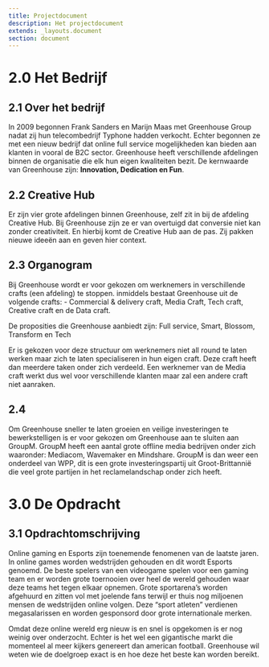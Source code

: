 ```yaml
---
title: Projectdocument
description: Het projectdocument
extends: _layouts.document
section: document
---
```


# 2.0 Het Bedrijf

## 2.1 Over het bedrijf

In 2009 begonnen Frank Sanders en Marijn Maas met Greenhouse Group nadat zij hun telecombedrijf Typhone hadden verkocht. Echter begonnen ze met een nieuw bedrijf dat online full service mogelijkheden kan bieden aan klanten in vooral de B2C sector. Greenhouse heeft verschillende afdelingen binnen de organisatie die elk hun eigen kwaliteiten bezit. De kernwaarde van Greenhouse zijn: **Innovation, Dedication en Fun**. 

## 2.2 Creative Hub 

Er zijn vier grote afdelingen binnen Greenhouse, zelf zit in bij de afdeling Creative Hub. Bij Greenhouse zijn ze er van overtuigd dat conversie niet kan zonder creativiteit. En hierbij komt de Creative Hub aan de pas. Zij pakken nieuwe ideeën aan en geven hier context.  

## 2.3 Organogram 

Bij Greenhouse wordt er voor gekozen om werknemers in verschillende crafts (een afdeling) te stoppen. inmiddels bestaat Greenhouse uit de volgende crafts: - Commercial & delivery craft, Media Craft, Tech craft, Creative craft en de Data craft. 

De proposities die Greenhouse aanbiedt zijn: 
Full service, Smart, Blossom, Transform en Tech 

Er is gekozen voor deze structuur om werknemers niet all round te laten werken maar zich te laten specialiseren in hun eigen craft. Deze craft heeft dan meerdere taken onder zich verdeeld. Een werknemer van de Media craft werkt dus wel voor verschillende klanten maar zal een andere craft niet aanraken.


## 2.4 

Om Greenhouse sneller te laten groeien en veilige investeringen te bewerkstelligen is er voor gekozen om Greenhouse aan te sluiten aan GroupM. GroupM heeft een aantal grote offline media bedrijven onder zich waaronder: Mediacom, Wavemaker en Mindshare. GroupM is dan weer een onderdeel van WPP, dit is een grote investeringspartij uit Groot-Brittannië die veel grote partijen in het reclamelandschap onder zich heeft. 

# 3.0 De Opdracht

## 3.1 Opdrachtomschrijving

Online gaming en Esports zijn toenemende fenomenen van de laatste jaren. In online games worden wedstrijden gehouden en dit wordt Esports genoemd. De beste spelers van een videogame spelen voor een gaming team en er worden grote toernooien over heel de wereld gehouden waar deze teams het tegen elkaar opnemen. Grote sportarena’s worden afgehuurd en zitten vol met joelende fans terwijl er thuis nog miljoenen mensen de wedstrijden online volgen. Deze “sport atleten” verdienen megasalarissen en worden gesponsord door grote internationale merken.

Omdat deze online wereld erg nieuw is en snel is opgekomen is er nog weinig over onderzocht. Echter is het wel een gigantische markt die momenteel al meer kijkers genereert dan american football. Greenhouse wil weten wie de doelgroep exact is en hoe deze het beste kan worden bereikt.


